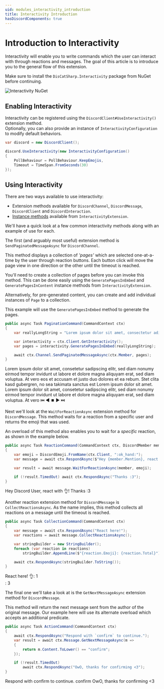 ```yaml
---
uid: modules_interactivity_introduction
title: Interactivity Introduction
hasDiscordComponents: true
---
```


# Introduction to Interactivity

Interactivity will enable you to write commands which the user can interact with through reactions and messages.
The goal of this article is to introduce you to the general flow of this extension.

Make sure to install the `DisCatSharp.Interactivity` package from NuGet before continuing.

![Interactivity NuGet](/images/interactivity_01.png)

## Enabling Interactivity

Interactivity can be registered using the `DiscordClient#UseInteractivity()` extension method.<br/>
Optionally, you can also provide an instance of `InteractivityConfiguration` to modify default behaviors.

```cs
var discord = new DiscordClient();

discord.UseInteractivity(new InteractivityConfiguration()
{
    PollBehaviour = PollBehaviour.KeepEmojis,
    Timeout = TimeSpan.FromSeconds(30)
});
```

## Using Interactivity

There are two ways available to use interactivity:

* Extension methods available for `DiscordChannel`, `DiscordMessage`, `DiscordClient` and `DiscordInteraction`.
* [Instance methods](xref:DisCatSharp.Interactivity.InteractivityExtension#methods) available from `InteractivityExtension`.

We'll have a quick look at a few common interactivity methods along with an example of use for each.

The first (and arguably most useful) extension method is `SendPaginatedMessageAsync` for `DiscordChannel`.

This method displays a collection of *'pages'* which are selected one-at-a-time by the user through reaction buttons.
Each button click will move the page view in one direction or the other until the timeout is reached.

You'll need to create a collection of pages before you can invoke this method.
This can be done easily using the `GeneratePagesInEmbed` and `GeneratePagesInContent` instance methods from `InteractivityExtension`.

Alternatively, for pre-generated content, you can create and add individual instances of `Page` to a collection.

This example will use the `GeneratePagesInEmbed` method to generate the pages.

```cs
public async Task PaginationCommand(CommandContext ctx)
{
    var reallyLongString = "Lorem ipsum dolor sit amet, consectetur adipiscing ..."

    var interactivity = ctx.Client.GetInteractivity();
    var pages = interactivity.GeneratePagesInEmbed(reallyLongString);

    await ctx.Channel.SendPaginatedMessageAsync(ctx.Member, pages);
}
```

<discord-messages>
    <discord-message profile="dcs">
        <discord-embed slot="embeds">
            <discord-embed-description slot="description">Lorem ipsum dolor sit amet, consetetur sadipscing elitr, sed diam nonumy eirmod tempor invidunt ut labore et dolore magna aliquyam erat, sed diam voluptua. At vero eos et accusam et justo duo dolores et ea rebum. Stet clita kasd gubergren, no sea takimata sanctus est Lorem ipsum dolor sit amet. Lorem ipsum dolor sit amet, consetetur sadipscing elitr, sed diam nonumy eirmod tempor invidunt ut labore et dolore magna aliquyam erat, sed diam voluptua. At vero</discord-embed-description>
        </discord-embed>
        <discord-attachments slot="components">
            <discord-action-row>
                <discord-button type="secondary">⏮️</discord-button>
                <discord-button type="secondary">◀️</discord-button>
                <discord-button type="secondary">⏹️</discord-button>
                <discord-button type="secondary">▶️</discord-button>
                <discord-button type="secondary">⏭️</discord-button>
            </discord-action-row>
        </discord-attachments>
    </discord-message>
</discord-messages>

Next we'll look at the `WaitForReactionAsync` extension method for `DiscordMessage`.
This method waits for a reaction from a specific user and returns the emoji that was used.

An overload of this method also enables you to wait for a *specific* reaction, as shown in the example below.

```cs
public async Task ReactionCommand(CommandContext ctx, DiscordMember member)
{
    var emoji = DiscordEmoji.FromName(ctx.Client, ":ok_hand:");
    var message = await ctx.RespondAsync($"Hey {member.Mention}, react with {emoji}!");

    var result = await message.WaitForReactionAsync(member, emoji);

    if (!result.TimedOut) await ctx.RespondAsync("Thanks :3");
}
```

<discord-messages>
    <discord-message profile="dcs" highlight>
         Hey <discord-mention highlight profile="user">Discord User</discord-mention>, react with 👌!
         <discord-reactions slot="reactions">
            <discord-reaction name="👌" emoji="/images/ok_hand.svg" count="1" reacted></discord-reaction>
        </discord-reactions>
    </discord-message>
    <discord-message profile="dcs">
         Thanks :3
    </discord-message>
</discord-messages>

Another reaction extension method for `DiscordMessage` is `CollectReactionsAsync`.
As the name implies, this method collects all reactions on a message until the timeout is reached.

```cs
public async Task CollectionCommand(CommandContext ctx)
{
    var message = await ctx.RespondAsync("React here!");
    var reactions = await message.CollectReactionsAsync();

    var stringBuilder = new StringBuilder();
    foreach (var reaction in reactions)
        stringBuilder.AppendLine($"{reaction.Emoji}: {reaction.Total}");

    await ctx.RespondAsync(stringBuilder.ToString());
}
```

<discord-messages>
    <discord-message profile="dcs">
        React here!
        <discord-reactions slot="reactions">
            <discord-reaction name="uwu" emoji="https://cdn.discordapp.com/emojis/859022252372787241.png" count="3" reacted></discord-reaction>
            <discord-reaction name="👌" emoji="/images/ok_hand.svg" count="1"></discord-reaction>
        </discord-reactions>
    </discord-message>
    <discord-message profile="dcs">
        👌: 1<br/>
        <discord-custom-emoji name="uwu" url="https://cdn.discordapp.com/emojis/859022252372787241.png"></discord-custom-emoji>: 3
    </discord-message>
</discord-messages>

The final one we'll take a look at is the `GetNextMessageAsync` extension method for `DiscordMessage`.

This method will return the next message sent from the author of the original message.
Our example here will use its alternate overload which accepts an additional predicate.

```cs
public async Task ActionCommand(CommandContext ctx)
{
    await ctx.RespondAsync("Respond with `confirm` to continue.");
    var result = await ctx.Message.GetNextMessageAsync(m =>
    {
        return m.Content.ToLower() == "confirm";
    });

    if (!result.TimedOut)
        await ctx.RespondAsync("OwO, thanks for confirming <3");
}
```

<discord-messages>
    <discord-message profile="dcs">Respond with <discord-inline-code>confirm</discord-inline-code> to continue.</discord-message>
    <discord-message profile="user">confirm</discord-message>
    <discord-message profile="dcs">OwO, thanks for confirming <3</discord-message>
</discord-messages>
